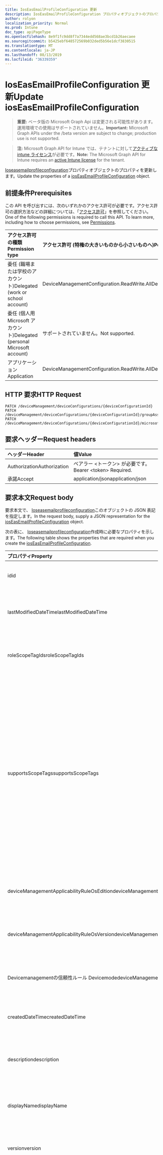 ```yaml
---
title: IosEasEmailProfileConfiguration 更新
description: IosEasEmailProfileConfiguration プロパティオブジェクトのプロパティを更新します。
author: rolyon
localization_priority: Normal
ms.prod: Intune
doc_type: apiPageType
ms.openlocfilehash: 8e9f1fc9dd8f7a7344edd568ae3bcd1b26aecaee
ms.sourcegitcommit: b5425ebf648572569b032ded5b56e1dcf3830515
ms.translationtype: MT
ms.contentlocale: ja-JP
ms.lasthandoff: 08/13/2019
ms.locfileid: "36339359"
---
```

# <a name="update-ioseasemailprofileconfiguration"></a><span data-ttu-id="e85b3-103">IosEasEmailProfileConfiguration 更新</span><span class="sxs-lookup"><span data-stu-id="e85b3-103">Update iosEasEmailProfileConfiguration</span></span>

> <span data-ttu-id="e85b3-104">**重要:** ベータ版の Microsoft Graph Api は変更される可能性があります。運用環境での使用はサポートされていません。</span><span class="sxs-lookup"><span data-stu-id="e85b3-104">**Important:** Microsoft Graph APIs under the /beta version are subject to change; production use is not supported.</span></span>

> <span data-ttu-id="e85b3-105">**注:** Microsoft Graph API for Intune では、テナントに対して[アクティブな intune ライセンス](https://go.microsoft.com/fwlink/?linkid=839381)が必要です。</span><span class="sxs-lookup"><span data-stu-id="e85b3-105">**Note:** The Microsoft Graph API for Intune requires an [active Intune license](https://go.microsoft.com/fwlink/?linkid=839381) for the tenant.</span></span>

<span data-ttu-id="e85b3-106">[Ioseasemailprofileconfiguration](../resources/intune-deviceconfig-ioseasemailprofileconfiguration.md)プロパティオブジェクトのプロパティを更新します。</span><span class="sxs-lookup"><span data-stu-id="e85b3-106">Update the properties of a [iosEasEmailProfileConfiguration](../resources/intune-deviceconfig-ioseasemailprofileconfiguration.md) object.</span></span>

## <a name="prerequisites"></a><span data-ttu-id="e85b3-107">前提条件</span><span class="sxs-lookup"><span data-stu-id="e85b3-107">Prerequisites</span></span>
<span data-ttu-id="e85b3-p101">この API を呼び出すには、次のいずれかのアクセス許可が必要です。アクセス許可の選択方法などの詳細については、「[アクセス許可](/graph/permissions-reference)」を参照してください。</span><span class="sxs-lookup"><span data-stu-id="e85b3-p101">One of the following permissions is required to call this API. To learn more, including how to choose permissions, see [Permissions](/graph/permissions-reference).</span></span>

|<span data-ttu-id="e85b3-110">アクセス許可の種類</span><span class="sxs-lookup"><span data-stu-id="e85b3-110">Permission type</span></span>|<span data-ttu-id="e85b3-111">アクセス許可 (特権の大きいものから小さいものへ)</span><span class="sxs-lookup"><span data-stu-id="e85b3-111">Permissions (from most to least privileged)</span></span>|
|:---|:---|
|<span data-ttu-id="e85b3-112">委任 (職場または学校のアカウント)</span><span class="sxs-lookup"><span data-stu-id="e85b3-112">Delegated (work or school account)</span></span>|<span data-ttu-id="e85b3-113">DeviceManagementConfiguration.ReadWrite.All</span><span class="sxs-lookup"><span data-stu-id="e85b3-113">DeviceManagementConfiguration.ReadWrite.All</span></span>|
|<span data-ttu-id="e85b3-114">委任 (個人用 Microsoft アカウント)</span><span class="sxs-lookup"><span data-stu-id="e85b3-114">Delegated (personal Microsoft account)</span></span>|<span data-ttu-id="e85b3-115">サポートされていません。</span><span class="sxs-lookup"><span data-stu-id="e85b3-115">Not supported.</span></span>|
|<span data-ttu-id="e85b3-116">アプリケーション</span><span class="sxs-lookup"><span data-stu-id="e85b3-116">Application</span></span>|<span data-ttu-id="e85b3-117">DeviceManagementConfiguration.ReadWrite.All</span><span class="sxs-lookup"><span data-stu-id="e85b3-117">DeviceManagementConfiguration.ReadWrite.All</span></span>|

## <a name="http-request"></a><span data-ttu-id="e85b3-118">HTTP 要求</span><span class="sxs-lookup"><span data-stu-id="e85b3-118">HTTP Request</span></span>
<!-- {
  "blockType": "ignored"
}
-->
``` http
PATCH /deviceManagement/deviceConfigurations/{deviceConfigurationId}
PATCH /deviceManagement/deviceConfigurations/{deviceConfigurationId}/groupAssignments/{deviceConfigurationGroupAssignmentId}/deviceConfiguration
PATCH /deviceManagement/deviceConfigurations/{deviceConfigurationId}/microsoft.graph.windowsDomainJoinConfiguration/networkAccessConfigurations/{deviceConfigurationId}
```

## <a name="request-headers"></a><span data-ttu-id="e85b3-119">要求ヘッダー</span><span class="sxs-lookup"><span data-stu-id="e85b3-119">Request headers</span></span>
|<span data-ttu-id="e85b3-120">ヘッダー</span><span class="sxs-lookup"><span data-stu-id="e85b3-120">Header</span></span>|<span data-ttu-id="e85b3-121">値</span><span class="sxs-lookup"><span data-stu-id="e85b3-121">Value</span></span>|
|:---|:---|
|<span data-ttu-id="e85b3-122">Authorization</span><span class="sxs-lookup"><span data-stu-id="e85b3-122">Authorization</span></span>|<span data-ttu-id="e85b3-123">ベアラー &lt;トークン&gt; が必要です。</span><span class="sxs-lookup"><span data-stu-id="e85b3-123">Bearer &lt;token&gt; Required.</span></span>|
|<span data-ttu-id="e85b3-124">承諾</span><span class="sxs-lookup"><span data-stu-id="e85b3-124">Accept</span></span>|<span data-ttu-id="e85b3-125">application/json</span><span class="sxs-lookup"><span data-stu-id="e85b3-125">application/json</span></span>|

## <a name="request-body"></a><span data-ttu-id="e85b3-126">要求本文</span><span class="sxs-lookup"><span data-stu-id="e85b3-126">Request body</span></span>
<span data-ttu-id="e85b3-127">要求本文で、 [Ioseasemailprofileconfiguration](../resources/intune-deviceconfig-ioseasemailprofileconfiguration.md)このオブジェクトの JSON 表記を指定します。</span><span class="sxs-lookup"><span data-stu-id="e85b3-127">In the request body, supply a JSON representation for the [iosEasEmailProfileConfiguration](../resources/intune-deviceconfig-ioseasemailprofileconfiguration.md) object.</span></span>

<span data-ttu-id="e85b3-128">次の表に、 [Ioseasemailprofileconfiguration](../resources/intune-deviceconfig-ioseasemailprofileconfiguration.md)作成時に必要なプロパティを示します。</span><span class="sxs-lookup"><span data-stu-id="e85b3-128">The following table shows the properties that are required when you create the [iosEasEmailProfileConfiguration](../resources/intune-deviceconfig-ioseasemailprofileconfiguration.md).</span></span>

|<span data-ttu-id="e85b3-129">プロパティ</span><span class="sxs-lookup"><span data-stu-id="e85b3-129">Property</span></span>|<span data-ttu-id="e85b3-130">型</span><span class="sxs-lookup"><span data-stu-id="e85b3-130">Type</span></span>|<span data-ttu-id="e85b3-131">説明</span><span class="sxs-lookup"><span data-stu-id="e85b3-131">Description</span></span>|
|:---|:---|:---|
|<span data-ttu-id="e85b3-132">id</span><span class="sxs-lookup"><span data-stu-id="e85b3-132">id</span></span>|<span data-ttu-id="e85b3-133">文字列</span><span class="sxs-lookup"><span data-stu-id="e85b3-133">String</span></span>|<span data-ttu-id="e85b3-134">エンティティのキー。</span><span class="sxs-lookup"><span data-stu-id="e85b3-134">Key of the entity.</span></span> <span data-ttu-id="e85b3-135">[deviceConfiguration](../resources/intune-deviceconfig-deviceconfiguration.md) から継承します</span><span class="sxs-lookup"><span data-stu-id="e85b3-135">Inherited from [deviceConfiguration](../resources/intune-deviceconfig-deviceconfiguration.md)</span></span>|
|<span data-ttu-id="e85b3-136">lastModifiedDateTime</span><span class="sxs-lookup"><span data-stu-id="e85b3-136">lastModifiedDateTime</span></span>|<span data-ttu-id="e85b3-137">DateTimeOffset</span><span class="sxs-lookup"><span data-stu-id="e85b3-137">DateTimeOffset</span></span>|<span data-ttu-id="e85b3-138">オブジェクトの最終更新の DateTime。</span><span class="sxs-lookup"><span data-stu-id="e85b3-138">DateTime the object was last modified.</span></span> <span data-ttu-id="e85b3-139">[deviceConfiguration](../resources/intune-deviceconfig-deviceconfiguration.md) から継承します</span><span class="sxs-lookup"><span data-stu-id="e85b3-139">Inherited from [deviceConfiguration](../resources/intune-deviceconfig-deviceconfiguration.md)</span></span>|
|<span data-ttu-id="e85b3-140">roleScopeTagIds</span><span class="sxs-lookup"><span data-stu-id="e85b3-140">roleScopeTagIds</span></span>|<span data-ttu-id="e85b3-141">文字列コレクション</span><span class="sxs-lookup"><span data-stu-id="e85b3-141">String collection</span></span>|<span data-ttu-id="e85b3-142">このエンティティインスタンスの範囲タグのリスト。</span><span class="sxs-lookup"><span data-stu-id="e85b3-142">List of Scope Tags for this Entity instance.</span></span> <span data-ttu-id="e85b3-143">[deviceConfiguration](../resources/intune-deviceconfig-deviceconfiguration.md) から継承します</span><span class="sxs-lookup"><span data-stu-id="e85b3-143">Inherited from [deviceConfiguration](../resources/intune-deviceconfig-deviceconfiguration.md)</span></span>|
|<span data-ttu-id="e85b3-144">supportsScopeTags</span><span class="sxs-lookup"><span data-stu-id="e85b3-144">supportsScopeTags</span></span>|<span data-ttu-id="e85b3-145">Boolean</span><span class="sxs-lookup"><span data-stu-id="e85b3-145">Boolean</span></span>|<span data-ttu-id="e85b3-146">基になるデバイス構成がスコープタグの割り当てをサポートしているかどうかを示します。</span><span class="sxs-lookup"><span data-stu-id="e85b3-146">Indicates whether or not the underlying Device Configuration supports the assignment of scope tags.</span></span> <span data-ttu-id="e85b3-147">この値が false である場合、ScopeTags プロパティへの割り当ては許可されません。エンティティは、スコープを持つユーザーには表示されません。</span><span class="sxs-lookup"><span data-stu-id="e85b3-147">Assigning to the ScopeTags property is not allowed when this value is false and entities will not be visible to scoped users.</span></span> <span data-ttu-id="e85b3-148">これは Silverlight で作成された従来のポリシーに対して実行され、Azure ポータルでポリシーを削除して再作成することによって解決できます。</span><span class="sxs-lookup"><span data-stu-id="e85b3-148">This occurs for Legacy policies created in Silverlight and can be resolved by deleting and recreating the policy in the Azure Portal.</span></span> <span data-ttu-id="e85b3-149">このプロパティに値を設定するには、 SetExtrusionDirection メソッドを適用します。</span><span class="sxs-lookup"><span data-stu-id="e85b3-149">This property is read-only.</span></span> <span data-ttu-id="e85b3-150">[deviceConfiguration](../resources/intune-deviceconfig-deviceconfiguration.md) から継承します</span><span class="sxs-lookup"><span data-stu-id="e85b3-150">Inherited from [deviceConfiguration](../resources/intune-deviceconfig-deviceconfiguration.md)</span></span>|
|<span data-ttu-id="e85b3-151">deviceManagementApplicabilityRuleOsEdition</span><span class="sxs-lookup"><span data-stu-id="e85b3-151">deviceManagementApplicabilityRuleOsEdition</span></span>|[<span data-ttu-id="e85b3-152">deviceManagementApplicabilityRuleOsEdition</span><span class="sxs-lookup"><span data-stu-id="e85b3-152">deviceManagementApplicabilityRuleOsEdition</span></span>](../resources/intune-deviceconfig-devicemanagementapplicabilityruleosedition.md)|<span data-ttu-id="e85b3-153">このポリシーの OS エディションの適用。</span><span class="sxs-lookup"><span data-stu-id="e85b3-153">The OS edition applicability for this Policy.</span></span> <span data-ttu-id="e85b3-154">[deviceConfiguration](../resources/intune-deviceconfig-deviceconfiguration.md) から継承します</span><span class="sxs-lookup"><span data-stu-id="e85b3-154">Inherited from [deviceConfiguration](../resources/intune-deviceconfig-deviceconfiguration.md)</span></span>|
|<span data-ttu-id="e85b3-155">deviceManagementApplicabilityRuleOsVersion</span><span class="sxs-lookup"><span data-stu-id="e85b3-155">deviceManagementApplicabilityRuleOsVersion</span></span>|[<span data-ttu-id="e85b3-156">deviceManagementApplicabilityRuleOsVersion</span><span class="sxs-lookup"><span data-stu-id="e85b3-156">deviceManagementApplicabilityRuleOsVersion</span></span>](../resources/intune-deviceconfig-devicemanagementapplicabilityruleosversion.md)|<span data-ttu-id="e85b3-157">このポリシーの OS バージョン適用ルール。</span><span class="sxs-lookup"><span data-stu-id="e85b3-157">The OS version applicability rule for this Policy.</span></span> <span data-ttu-id="e85b3-158">[deviceConfiguration](../resources/intune-deviceconfig-deviceconfiguration.md) から継承します</span><span class="sxs-lookup"><span data-stu-id="e85b3-158">Inherited from [deviceConfiguration](../resources/intune-deviceconfig-deviceconfiguration.md)</span></span>|
|<span data-ttu-id="e85b3-159">Devicemanagementの信頼性ルール Devicemode</span><span class="sxs-lookup"><span data-stu-id="e85b3-159">deviceManagementApplicabilityRuleDeviceMode</span></span>|[<span data-ttu-id="e85b3-160">Devicemanagementの信頼性ルール Devicemode</span><span class="sxs-lookup"><span data-stu-id="e85b3-160">deviceManagementApplicabilityRuleDeviceMode</span></span>](../resources/intune-deviceconfig-devicemanagementapplicabilityruledevicemode.md)|<span data-ttu-id="e85b3-161">このポリシーのデバイスモード適用ルール。</span><span class="sxs-lookup"><span data-stu-id="e85b3-161">The device mode applicability rule for this Policy.</span></span> <span data-ttu-id="e85b3-162">[deviceConfiguration](../resources/intune-deviceconfig-deviceconfiguration.md) から継承します</span><span class="sxs-lookup"><span data-stu-id="e85b3-162">Inherited from [deviceConfiguration](../resources/intune-deviceconfig-deviceconfiguration.md)</span></span>|
|<span data-ttu-id="e85b3-163">createdDateTime</span><span class="sxs-lookup"><span data-stu-id="e85b3-163">createdDateTime</span></span>|<span data-ttu-id="e85b3-164">DateTimeOffset</span><span class="sxs-lookup"><span data-stu-id="e85b3-164">DateTimeOffset</span></span>|<span data-ttu-id="e85b3-165">オブジェクトが作成された DateTime。</span><span class="sxs-lookup"><span data-stu-id="e85b3-165">DateTime the object was created.</span></span> <span data-ttu-id="e85b3-166">[deviceConfiguration](../resources/intune-deviceconfig-deviceconfiguration.md) から継承します</span><span class="sxs-lookup"><span data-stu-id="e85b3-166">Inherited from [deviceConfiguration](../resources/intune-deviceconfig-deviceconfiguration.md)</span></span>|
|<span data-ttu-id="e85b3-167">description</span><span class="sxs-lookup"><span data-stu-id="e85b3-167">description</span></span>|<span data-ttu-id="e85b3-168">String</span><span class="sxs-lookup"><span data-stu-id="e85b3-168">String</span></span>|<span data-ttu-id="e85b3-169">管理者が指定した、デバイス構成についての説明。</span><span class="sxs-lookup"><span data-stu-id="e85b3-169">Admin provided description of the Device Configuration.</span></span> <span data-ttu-id="e85b3-170">[deviceConfiguration](../resources/intune-deviceconfig-deviceconfiguration.md) から継承します</span><span class="sxs-lookup"><span data-stu-id="e85b3-170">Inherited from [deviceConfiguration](../resources/intune-deviceconfig-deviceconfiguration.md)</span></span>|
|<span data-ttu-id="e85b3-171">displayName</span><span class="sxs-lookup"><span data-stu-id="e85b3-171">displayName</span></span>|<span data-ttu-id="e85b3-172">String</span><span class="sxs-lookup"><span data-stu-id="e85b3-172">String</span></span>|<span data-ttu-id="e85b3-173">管理者が指定した、デバイス構成の名前。</span><span class="sxs-lookup"><span data-stu-id="e85b3-173">Admin provided name of the device configuration.</span></span> <span data-ttu-id="e85b3-174">[deviceConfiguration](../resources/intune-deviceconfig-deviceconfiguration.md) から継承します</span><span class="sxs-lookup"><span data-stu-id="e85b3-174">Inherited from [deviceConfiguration](../resources/intune-deviceconfig-deviceconfiguration.md)</span></span>|
|<span data-ttu-id="e85b3-175">version</span><span class="sxs-lookup"><span data-stu-id="e85b3-175">version</span></span>|<span data-ttu-id="e85b3-176">Int32</span><span class="sxs-lookup"><span data-stu-id="e85b3-176">Int32</span></span>|<span data-ttu-id="e85b3-177">デバイス構成のバージョン。</span><span class="sxs-lookup"><span data-stu-id="e85b3-177">Version of the device configuration.</span></span> <span data-ttu-id="e85b3-178">[deviceConfiguration](../resources/intune-deviceconfig-deviceconfiguration.md) から継承します</span><span class="sxs-lookup"><span data-stu-id="e85b3-178">Inherited from [deviceConfiguration](../resources/intune-deviceconfig-deviceconfiguration.md)</span></span>|
|<span data-ttu-id="e85b3-179">usernameSource</span><span class="sxs-lookup"><span data-stu-id="e85b3-179">usernameSource</span></span>|[<span data-ttu-id="e85b3-180">userEmailSource</span><span class="sxs-lookup"><span data-stu-id="e85b3-180">userEmailSource</span></span>](../resources/intune-deviceconfig-useremailsource.md)|<span data-ttu-id="e85b3-181">ユーザー名属性。 AAD から選択され、デバイスにインストールする前にこのプロファイルに挿入されます。</span><span class="sxs-lookup"><span data-stu-id="e85b3-181">Username attribute that is picked from AAD and injected into this profile before installing on the device.</span></span> <span data-ttu-id="e85b3-182">[EasEmailProfileConfigurationBase](../resources/intune-deviceconfig-easemailprofileconfigurationbase.md)から継承されます。</span><span class="sxs-lookup"><span data-stu-id="e85b3-182">Inherited from [easEmailProfileConfigurationBase](../resources/intune-deviceconfig-easemailprofileconfigurationbase.md).</span></span> <span data-ttu-id="e85b3-183">可能な値は、`userPrincipalName`、`primarySmtpAddress` です。</span><span class="sxs-lookup"><span data-stu-id="e85b3-183">Possible values are: `userPrincipalName`, `primarySmtpAddress`.</span></span>|
|<span data-ttu-id="e85b3-184">usernameAADSource</span><span class="sxs-lookup"><span data-stu-id="e85b3-184">usernameAADSource</span></span>|[<span data-ttu-id="e85b3-185">usernameSource</span><span class="sxs-lookup"><span data-stu-id="e85b3-185">usernameSource</span></span>](../resources/intune-deviceconfig-usernamesource.md)|<span data-ttu-id="e85b3-186">メールプロファイルのユーザー名を取得するために使用される AAD フィールドの名前。</span><span class="sxs-lookup"><span data-stu-id="e85b3-186">Name of the AAD field, that will be used to retrieve UserName for email profile.</span></span> <span data-ttu-id="e85b3-187">[EasEmailProfileConfigurationBase](../resources/intune-deviceconfig-easemailprofileconfigurationbase.md)から継承されます。</span><span class="sxs-lookup"><span data-stu-id="e85b3-187">Inherited from [easEmailProfileConfigurationBase](../resources/intune-deviceconfig-easemailprofileconfigurationbase.md).</span></span> <span data-ttu-id="e85b3-188">可能な値は、`userPrincipalName`、`primarySmtpAddress`、`samAccountName` です。</span><span class="sxs-lookup"><span data-stu-id="e85b3-188">Possible values are: `userPrincipalName`, `primarySmtpAddress`, `samAccountName`.</span></span>|
|<span data-ttu-id="e85b3-189">userDomainNameSource</span><span class="sxs-lookup"><span data-stu-id="e85b3-189">userDomainNameSource</span></span>|[<span data-ttu-id="e85b3-190">domainNameSource</span><span class="sxs-lookup"><span data-stu-id="e85b3-190">domainNameSource</span></span>](../resources/intune-deviceconfig-domainnamesource.md)|<span data-ttu-id="e85b3-191">UserDomainname 属性。 AAD から選択され、デバイスにインストールする前にこのプロファイルに挿入されます。</span><span class="sxs-lookup"><span data-stu-id="e85b3-191">UserDomainname attribute that is picked from AAD and injected into this profile before installing on the device.</span></span> <span data-ttu-id="e85b3-192">[EasEmailProfileConfigurationBase](../resources/intune-deviceconfig-easemailprofileconfigurationbase.md)から継承されます。</span><span class="sxs-lookup"><span data-stu-id="e85b3-192">Inherited from [easEmailProfileConfigurationBase](../resources/intune-deviceconfig-easemailprofileconfigurationbase.md).</span></span> <span data-ttu-id="e85b3-193">可能な値は、`fullDomainName`、`netBiosDomainName` です。</span><span class="sxs-lookup"><span data-stu-id="e85b3-193">Possible values are: `fullDomainName`, `netBiosDomainName`.</span></span>|
|<span data-ttu-id="e85b3-194">customDomainName</span><span class="sxs-lookup"><span data-stu-id="e85b3-194">customDomainName</span></span>|<span data-ttu-id="e85b3-195">String</span><span class="sxs-lookup"><span data-stu-id="e85b3-195">String</span></span>|<span data-ttu-id="e85b3-196">デバイスにインストールする前に電子メールプロファイルを生成するときに使用するカスタムドメイン名の値。</span><span class="sxs-lookup"><span data-stu-id="e85b3-196">Custom domain name value used while generating an email profile before installing on the device.</span></span> <span data-ttu-id="e85b3-197">[EasEmailProfileConfigurationBase](../resources/intune-deviceconfig-easemailprofileconfigurationbase.md)から継承します。</span><span class="sxs-lookup"><span data-stu-id="e85b3-197">Inherited from [easEmailProfileConfigurationBase](../resources/intune-deviceconfig-easemailprofileconfigurationbase.md)</span></span>|
|<span data-ttu-id="e85b3-198">accountName</span><span class="sxs-lookup"><span data-stu-id="e85b3-198">accountName</span></span>|<span data-ttu-id="e85b3-199">String</span><span class="sxs-lookup"><span data-stu-id="e85b3-199">String</span></span>|<span data-ttu-id="e85b3-200">アカウント名。</span><span class="sxs-lookup"><span data-stu-id="e85b3-200">Account name.</span></span>|
|<span data-ttu-id="e85b3-201">authenticationMethod</span><span class="sxs-lookup"><span data-stu-id="e85b3-201">authenticationMethod</span></span>|[<span data-ttu-id="e85b3-202">easAuthenticationMethod</span><span class="sxs-lookup"><span data-stu-id="e85b3-202">easAuthenticationMethod</span></span>](../resources/intune-deviceconfig-easauthenticationmethod.md)|<span data-ttu-id="e85b3-203">この電子メールプロファイルの認証方法。</span><span class="sxs-lookup"><span data-stu-id="e85b3-203">Authentication method for this Email profile.</span></span> <span data-ttu-id="e85b3-204">可能な値は、`usernameAndPassword`、`certificate`、`derivedCredential` です。</span><span class="sxs-lookup"><span data-stu-id="e85b3-204">Possible values are: `usernameAndPassword`, `certificate`, `derivedCredential`.</span></span>|
|<span data-ttu-id="e85b3-205">Blockmovingmessagestooruncommand/電子メールアカウント</span><span class="sxs-lookup"><span data-stu-id="e85b3-205">blockMovingMessagesToOtherEmailAccounts</span></span>|<span data-ttu-id="e85b3-206">Boolean</span><span class="sxs-lookup"><span data-stu-id="e85b3-206">Boolean</span></span>|<span data-ttu-id="e85b3-207">他の電子メールアカウントへのメッセージの移動をブロックするかどうかを示します。</span><span class="sxs-lookup"><span data-stu-id="e85b3-207">Indicates whether or not to block moving messages to other email accounts.</span></span>|
|<span data-ttu-id="e85b3-208">blockSendingEmailFromThirdPartyApps</span><span class="sxs-lookup"><span data-stu-id="e85b3-208">blockSendingEmailFromThirdPartyApps</span></span>|<span data-ttu-id="e85b3-209">Boolean</span><span class="sxs-lookup"><span data-stu-id="e85b3-209">Boolean</span></span>|<span data-ttu-id="e85b3-210">サードパーティ製アプリからの電子メールの送信をブロックするかどうかを示します。</span><span class="sxs-lookup"><span data-stu-id="e85b3-210">Indicates whether or not to block sending email from third party apps.</span></span>|
|<span data-ttu-id="e85b3-211">blockSyncingRecentlyUsedEmailAddresses</span><span class="sxs-lookup"><span data-stu-id="e85b3-211">blockSyncingRecentlyUsedEmailAddresses</span></span>|<span data-ttu-id="e85b3-212">Boolean</span><span class="sxs-lookup"><span data-stu-id="e85b3-212">Boolean</span></span>|<span data-ttu-id="e85b3-213">最近使用した電子メールアドレスの同期をブロックするかどうかを示します (たとえば、新しい電子メールを作成する場合)。</span><span class="sxs-lookup"><span data-stu-id="e85b3-213">Indicates whether or not to block syncing recently used email addresses, for instance - when composing new email.</span></span>|
|<span data-ttu-id="e85b3-214">durationOfEmailToSync</span><span class="sxs-lookup"><span data-stu-id="e85b3-214">durationOfEmailToSync</span></span>|[<span data-ttu-id="e85b3-215">emailSyncDuration</span><span class="sxs-lookup"><span data-stu-id="e85b3-215">emailSyncDuration</span></span>](../resources/intune-deviceconfig-emailsyncduration.md)|<span data-ttu-id="e85b3-216">電子メールを同期する時間。</span><span class="sxs-lookup"><span data-stu-id="e85b3-216">Duration of time email should be synced back to.</span></span> <span data-ttu-id="e85b3-217">.</span><span class="sxs-lookup"><span data-stu-id="e85b3-217"></span></span> <span data-ttu-id="e85b3-218">可能な値は、`userDefined`、`oneDay`、`threeDays`、`oneWeek`、`twoWeeks`、`oneMonth`、`unlimited` です。</span><span class="sxs-lookup"><span data-stu-id="e85b3-218">Possible values are: `userDefined`, `oneDay`, `threeDays`, `oneWeek`, `twoWeeks`, `oneMonth`, `unlimited`.</span></span>|
|<span data-ttu-id="e85b3-219">emailAddressSource</span><span class="sxs-lookup"><span data-stu-id="e85b3-219">emailAddressSource</span></span>|[<span data-ttu-id="e85b3-220">userEmailSource</span><span class="sxs-lookup"><span data-stu-id="e85b3-220">userEmailSource</span></span>](../resources/intune-deviceconfig-useremailsource.md)|<span data-ttu-id="e85b3-221">AAD から選択され、デバイスにインストールする前にこのプロファイルに挿入される電子メール属性。</span><span class="sxs-lookup"><span data-stu-id="e85b3-221">Email attribute that is picked from AAD and injected into this profile before installing on the device.</span></span> <span data-ttu-id="e85b3-222">可能な値は、`userPrincipalName`、`primarySmtpAddress` です。</span><span class="sxs-lookup"><span data-stu-id="e85b3-222">Possible values are: `userPrincipalName`, `primarySmtpAddress`.</span></span>|
|<span data-ttu-id="e85b3-223">hostName</span><span class="sxs-lookup"><span data-stu-id="e85b3-223">hostName</span></span>|<span data-ttu-id="e85b3-224">String</span><span class="sxs-lookup"><span data-stu-id="e85b3-224">String</span></span>|<span data-ttu-id="e85b3-225">ネイティブメールアプリが接続する Exchange の場所 (URL)。</span><span class="sxs-lookup"><span data-stu-id="e85b3-225">Exchange location that (URL) that the native mail app connects to.</span></span>|
|<span data-ttu-id="e85b3-226">requireSmime</span><span class="sxs-lookup"><span data-stu-id="e85b3-226">requireSmime</span></span>|<span data-ttu-id="e85b3-227">Boolean</span><span class="sxs-lookup"><span data-stu-id="e85b3-227">Boolean</span></span>|<span data-ttu-id="e85b3-228">S/MIME 証明書を使用するかどうかを示します。</span><span class="sxs-lookup"><span data-stu-id="e85b3-228">Indicates whether or not to use S/MIME certificate.</span></span>|
|<span data-ttu-id="e85b3-229">smimeEnablePerMessageSwitch</span><span class="sxs-lookup"><span data-stu-id="e85b3-229">smimeEnablePerMessageSwitch</span></span>|<span data-ttu-id="e85b3-230">Boolean</span><span class="sxs-lookup"><span data-stu-id="e85b3-230">Boolean</span></span>|<span data-ttu-id="e85b3-231">暗号化されていない電子メールを許可するかどうかを示します。</span><span class="sxs-lookup"><span data-stu-id="e85b3-231">Indicates whether or not to allow unencrypted emails.</span></span>|
|<span data-ttu-id="e85b3-232">smimeEncryptByDefaultEnabled</span><span class="sxs-lookup"><span data-stu-id="e85b3-232">smimeEncryptByDefaultEnabled</span></span>|<span data-ttu-id="e85b3-233">Boolean</span><span class="sxs-lookup"><span data-stu-id="e85b3-233">Boolean</span></span>|<span data-ttu-id="e85b3-234">True S/MIME 暗号化に設定すると、既定で有効になります。</span><span class="sxs-lookup"><span data-stu-id="e85b3-234">If set to true S/MIME encryption is enabled by default.</span></span>|
|<span data-ttu-id="e85b3-235">smimeSigningEnabled</span><span class="sxs-lookup"><span data-stu-id="e85b3-235">smimeSigningEnabled</span></span>|<span data-ttu-id="e85b3-236">Boolean</span><span class="sxs-lookup"><span data-stu-id="e85b3-236">Boolean</span></span>|<span data-ttu-id="e85b3-237">このアカウントに対して true S/MIME 署名を有効に設定した場合</span><span class="sxs-lookup"><span data-stu-id="e85b3-237">If set to true S/MIME signing is enabled for this account</span></span>|
|<span data-ttu-id="e85b3-238">smimeSigningUserOverrideEnabled</span><span class="sxs-lookup"><span data-stu-id="e85b3-238">smimeSigningUserOverrideEnabled</span></span>|<span data-ttu-id="e85b3-239">Boolean</span><span class="sxs-lookup"><span data-stu-id="e85b3-239">Boolean</span></span>|<span data-ttu-id="e85b3-240">True に設定されている場合、ユーザーは S/MIME の署名のオンとオフを切り替えることができます。</span><span class="sxs-lookup"><span data-stu-id="e85b3-240">If set to true, the user can toggle S/MIME signing on or off.</span></span>|
|<span data-ttu-id="e85b3-241">smimeEncryptByDefaultUserOverrideEnabled</span><span class="sxs-lookup"><span data-stu-id="e85b3-241">smimeEncryptByDefaultUserOverrideEnabled</span></span>|<span data-ttu-id="e85b3-242">Boolean</span><span class="sxs-lookup"><span data-stu-id="e85b3-242">Boolean</span></span>|<span data-ttu-id="e85b3-243">True に設定されている場合、ユーザーは既定の設定で暗号化を切り替えることができます。</span><span class="sxs-lookup"><span data-stu-id="e85b3-243">If set to true, the user can toggle the encryption by default setting.</span></span>|
|<span data-ttu-id="e85b3-244">smimeSigningCertificateUserOverrideEnabled</span><span class="sxs-lookup"><span data-stu-id="e85b3-244">smimeSigningCertificateUserOverrideEnabled</span></span>|<span data-ttu-id="e85b3-245">Boolean</span><span class="sxs-lookup"><span data-stu-id="e85b3-245">Boolean</span></span>|<span data-ttu-id="e85b3-246">True に設定されている場合、ユーザーは署名 id を選択できます。</span><span class="sxs-lookup"><span data-stu-id="e85b3-246">If set to true, the user can select the signing identity.</span></span>|
|<span data-ttu-id="e85b3-247">smimeEncryptionCertificateUserOverrideEnabled</span><span class="sxs-lookup"><span data-stu-id="e85b3-247">smimeEncryptionCertificateUserOverrideEnabled</span></span>|<span data-ttu-id="e85b3-248">Boolean</span><span class="sxs-lookup"><span data-stu-id="e85b3-248">Boolean</span></span>|<span data-ttu-id="e85b3-249">True に設定されている場合、ユーザーは S/MIME 暗号化 id を選択できます。</span><span class="sxs-lookup"><span data-stu-id="e85b3-249">If set to true the user can select the S/MIME encryption identity.</span></span> |
|<span data-ttu-id="e85b3-250">requireSsl</span><span class="sxs-lookup"><span data-stu-id="e85b3-250">requireSsl</span></span>|<span data-ttu-id="e85b3-251">Boolean</span><span class="sxs-lookup"><span data-stu-id="e85b3-251">Boolean</span></span>|<span data-ttu-id="e85b3-252">SSL を使用するかどうかを示します。</span><span class="sxs-lookup"><span data-stu-id="e85b3-252">Indicates whether or not to use SSL.</span></span>|
|<span data-ttu-id="e85b3-253">useOAuth</span><span class="sxs-lookup"><span data-stu-id="e85b3-253">useOAuth</span></span>|<span data-ttu-id="e85b3-254">Boolean</span><span class="sxs-lookup"><span data-stu-id="e85b3-254">Boolean</span></span>|<span data-ttu-id="e85b3-255">接続で認証に OAuth を使用するかどうかを指定します。</span><span class="sxs-lookup"><span data-stu-id="e85b3-255">Specifies whether the connection should use OAuth for authentication.</span></span>|
|<span data-ttu-id="e85b3-256">signingCertificateType</span><span class="sxs-lookup"><span data-stu-id="e85b3-256">signingCertificateType</span></span>|[<span data-ttu-id="e85b3-257">emailCertificateType</span><span class="sxs-lookup"><span data-stu-id="e85b3-257">emailCertificateType</span></span>](../resources/intune-deviceconfig-emailcertificatetype.md)|<span data-ttu-id="e85b3-258">この電子メールプロファイルの署名証明書の種類。</span><span class="sxs-lookup"><span data-stu-id="e85b3-258">Signing Certificate type for this Email profile.</span></span> <span data-ttu-id="e85b3-259">可能な値は、`none`、`certificate`、`derivedCredential` です。</span><span class="sxs-lookup"><span data-stu-id="e85b3-259">Possible values are: `none`, `certificate`, `derivedCredential`.</span></span>|
|<span data-ttu-id="e85b3-260">encryptionCertificateType</span><span class="sxs-lookup"><span data-stu-id="e85b3-260">encryptionCertificateType</span></span>|[<span data-ttu-id="e85b3-261">emailCertificateType</span><span class="sxs-lookup"><span data-stu-id="e85b3-261">emailCertificateType</span></span>](../resources/intune-deviceconfig-emailcertificatetype.md)|<span data-ttu-id="e85b3-262">この電子メールプロファイルの暗号化証明書の種類。</span><span class="sxs-lookup"><span data-stu-id="e85b3-262">Encryption Certificate type for this Email profile.</span></span> <span data-ttu-id="e85b3-263">可能な値は、`none`、`certificate`、`derivedCredential` です。</span><span class="sxs-lookup"><span data-stu-id="e85b3-263">Possible values are: `none`, `certificate`, `derivedCredential`.</span></span>|



## <a name="response"></a><span data-ttu-id="e85b3-264">応答</span><span class="sxs-lookup"><span data-stu-id="e85b3-264">Response</span></span>
<span data-ttu-id="e85b3-265">成功した場合、このメソッド`200 OK`は応答コードと、応答本文で更新された[Ioseasemailprofileconfiguration](../resources/intune-deviceconfig-ioseasemailprofileconfiguration.md) "オブジェクトを返します。</span><span class="sxs-lookup"><span data-stu-id="e85b3-265">If successful, this method returns a `200 OK` response code and an updated [iosEasEmailProfileConfiguration](../resources/intune-deviceconfig-ioseasemailprofileconfiguration.md) object in the response body.</span></span>

## <a name="example"></a><span data-ttu-id="e85b3-266">例</span><span class="sxs-lookup"><span data-stu-id="e85b3-266">Example</span></span>

### <a name="request"></a><span data-ttu-id="e85b3-267">要求</span><span class="sxs-lookup"><span data-stu-id="e85b3-267">Request</span></span>
<span data-ttu-id="e85b3-268">以下は、要求の例です。</span><span class="sxs-lookup"><span data-stu-id="e85b3-268">Here is an example of the request.</span></span>
``` http
PATCH https://graph.microsoft.com/beta/deviceManagement/deviceConfigurations/{deviceConfigurationId}
Content-type: application/json
Content-length: 2057

{
  "@odata.type": "#microsoft.graph.iosEasEmailProfileConfiguration",
  "roleScopeTagIds": [
    "Role Scope Tag Ids value"
  ],
  "supportsScopeTags": true,
  "deviceManagementApplicabilityRuleOsEdition": {
    "@odata.type": "microsoft.graph.deviceManagementApplicabilityRuleOsEdition",
    "osEditionTypes": [
      "windows10EnterpriseN"
    ],
    "name": "Name value",
    "ruleType": "exclude"
  },
  "deviceManagementApplicabilityRuleOsVersion": {
    "@odata.type": "microsoft.graph.deviceManagementApplicabilityRuleOsVersion",
    "minOSVersion": "Min OSVersion value",
    "maxOSVersion": "Max OSVersion value",
    "name": "Name value",
    "ruleType": "exclude"
  },
  "deviceManagementApplicabilityRuleDeviceMode": {
    "@odata.type": "microsoft.graph.deviceManagementApplicabilityRuleDeviceMode",
    "deviceMode": "sModeConfiguration",
    "name": "Name value",
    "ruleType": "exclude"
  },
  "description": "Description value",
  "displayName": "Display Name value",
  "version": 7,
  "usernameSource": "primarySmtpAddress",
  "usernameAADSource": "primarySmtpAddress",
  "userDomainNameSource": "netBiosDomainName",
  "customDomainName": "Custom Domain Name value",
  "accountName": "Account Name value",
  "authenticationMethod": "certificate",
  "blockMovingMessagesToOtherEmailAccounts": true,
  "blockSendingEmailFromThirdPartyApps": true,
  "blockSyncingRecentlyUsedEmailAddresses": true,
  "durationOfEmailToSync": "oneDay",
  "emailAddressSource": "primarySmtpAddress",
  "hostName": "Host Name value",
  "requireSmime": true,
  "smimeEnablePerMessageSwitch": true,
  "smimeEncryptByDefaultEnabled": true,
  "smimeSigningEnabled": true,
  "smimeSigningUserOverrideEnabled": true,
  "smimeEncryptByDefaultUserOverrideEnabled": true,
  "smimeSigningCertificateUserOverrideEnabled": true,
  "smimeEncryptionCertificateUserOverrideEnabled": true,
  "requireSsl": true,
  "useOAuth": true,
  "signingCertificateType": "certificate",
  "encryptionCertificateType": "certificate"
}
```

### <a name="response"></a><span data-ttu-id="e85b3-269">応答</span><span class="sxs-lookup"><span data-stu-id="e85b3-269">Response</span></span>
<span data-ttu-id="e85b3-p122">以下は、応答の例です。注:簡潔にするために、ここに示す応答オブジェクトは切り詰められている場合があります。すべてのプロパティは実際の呼び出しから返されます。</span><span class="sxs-lookup"><span data-stu-id="e85b3-p122">Here is an example of the response. Note: The response object shown here may be truncated for brevity. All of the properties will be returned from an actual call.</span></span>
``` http
HTTP/1.1 200 OK
Content-Type: application/json
Content-Length: 2229

{
  "@odata.type": "#microsoft.graph.iosEasEmailProfileConfiguration",
  "id": "e03086da-86da-e030-da86-30e0da8630e0",
  "lastModifiedDateTime": "2017-01-01T00:00:35.1329464-08:00",
  "roleScopeTagIds": [
    "Role Scope Tag Ids value"
  ],
  "supportsScopeTags": true,
  "deviceManagementApplicabilityRuleOsEdition": {
    "@odata.type": "microsoft.graph.deviceManagementApplicabilityRuleOsEdition",
    "osEditionTypes": [
      "windows10EnterpriseN"
    ],
    "name": "Name value",
    "ruleType": "exclude"
  },
  "deviceManagementApplicabilityRuleOsVersion": {
    "@odata.type": "microsoft.graph.deviceManagementApplicabilityRuleOsVersion",
    "minOSVersion": "Min OSVersion value",
    "maxOSVersion": "Max OSVersion value",
    "name": "Name value",
    "ruleType": "exclude"
  },
  "deviceManagementApplicabilityRuleDeviceMode": {
    "@odata.type": "microsoft.graph.deviceManagementApplicabilityRuleDeviceMode",
    "deviceMode": "sModeConfiguration",
    "name": "Name value",
    "ruleType": "exclude"
  },
  "createdDateTime": "2017-01-01T00:02:43.5775965-08:00",
  "description": "Description value",
  "displayName": "Display Name value",
  "version": 7,
  "usernameSource": "primarySmtpAddress",
  "usernameAADSource": "primarySmtpAddress",
  "userDomainNameSource": "netBiosDomainName",
  "customDomainName": "Custom Domain Name value",
  "accountName": "Account Name value",
  "authenticationMethod": "certificate",
  "blockMovingMessagesToOtherEmailAccounts": true,
  "blockSendingEmailFromThirdPartyApps": true,
  "blockSyncingRecentlyUsedEmailAddresses": true,
  "durationOfEmailToSync": "oneDay",
  "emailAddressSource": "primarySmtpAddress",
  "hostName": "Host Name value",
  "requireSmime": true,
  "smimeEnablePerMessageSwitch": true,
  "smimeEncryptByDefaultEnabled": true,
  "smimeSigningEnabled": true,
  "smimeSigningUserOverrideEnabled": true,
  "smimeEncryptByDefaultUserOverrideEnabled": true,
  "smimeSigningCertificateUserOverrideEnabled": true,
  "smimeEncryptionCertificateUserOverrideEnabled": true,
  "requireSsl": true,
  "useOAuth": true,
  "signingCertificateType": "certificate",
  "encryptionCertificateType": "certificate"
}
```






